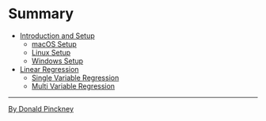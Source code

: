 # Summary


- [Introduction and Setup](ch1-setup/intro.md)
    - [macOS Setup](ch1-setup/mac.md)
    - [Linux Setup](ch1-setup/linux.md)
    - [Windows Setup](ch1-setup/windows.md)
- [Linear Regression](ch2-linreg/intro.md)
    - [Single Variable Regression]()
    - [Multi Variable Regression]()
---
[By Donald Pinckney](http://index)






















































